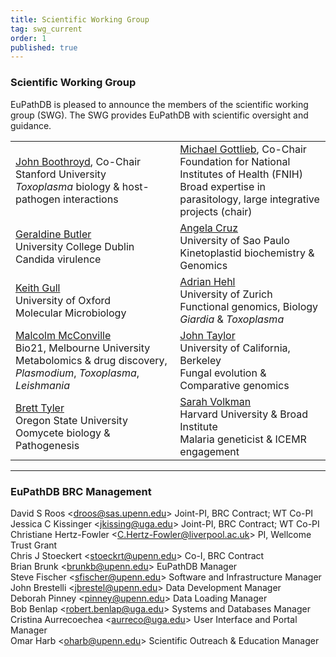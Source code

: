 ```yaml
---
title: Scientific Working Group
tag: swg_current
order: 1
published: true
---
```

<h3>Scientific Working Group</h3>
<div class="eupathdb-content">EuPathDB is pleased to announce the members of the scientific working group (SWG). The SWG provides EuPathDB with scientific oversight and guidance.
</div>

<table>
  <tbody>
    <tr>
      <td> <a href="http://med.stanford.edu/profiles/John_Boothroyd/">John Boothroyd</a>, Co-Chair<br>
        Stanford University<br>
        <em>Toxoplasma</em> biology &amp; host-pathogen interactions<br>
      </td>
      <td><a href="http://www.fnih.org/about">Michael Gottlieb</a>, Co-Chair<br>
        Foundation for National Institutes of Health (FNIH)<br>
        Broad expertise in parasitology, large integrative projects (chair)<br>
      </td>
    </tr>
    <tr>
      <td> <a href="http://www.ucd.ie/conway/research/researchers/conwayfellowsa-z/professorgeraldinebutler/">Geraldine
          Butler</a><br>
        University College Dublin<br>
        Candida virulence<br>
      </td>
      <td> <a href="http://rbp.fmrp.usp.br/?q=posbiocel/docente/angela-kaysel-cruz">Angela
          Cruz</a><br>
        University of Sao Paulo<br>
        Kinetoplastid biochemistry &amp; Genomics<br>
      </td>
    </tr>
    <tr>
      <td> <a href="http://users.path.ox.ac.uk/%7Ekgull/members.html">Keith
          Gull</a><br>
        University of Oxford<br>
        Molecular Microbiology<br>
      </td>
      <td> <a href="https://www.paras.uzh.ch/de/research/molecular.html">Adrian Hehl</a><br>
        University of Zurich<br>
        Functional genomics, Biology <em>Giardia</em> &amp; <em>Toxoplasma</em><br>
      </td>
    </tr>
    <tr>
      <td> <a href="http://www.bio21.unimelb.edu.au/group-leaders/bio-chemistry/malcolm-mcconville">Malcolm
          McConville</a><br>
        Bio21, Melbourne University<br>
        Metabolomics &amp; drug discovery, <em>Plasmodium</em>, <em>Toxoplasma</em>,
        <em>Leishmania </em><br>
      </td>
      <td> <a href="http://taylorlab.berkeley.edu/">John Taylor</a><br>
        University of California, Berkeley<br>
        Fungal evolution &amp; Comparative genomics<br>
      </td>
    </tr>
    <tr>
      <td> <a href="http://bpp.oregonstate.edu/tyler">Brett Tyler</a><br>
        Oregon State University<br>
        Oomycete biology &amp; Pathogenesis<br>
      </td>
      <td> <a href="https://www.hsph.harvard.edu/sarah-volkman/">Sarah
          Volkman</a><br>
        Harvard University &amp; Broad Institute<br>
        Malaria geneticist &amp; ICEMR engagement<br>
      </td>
    </tr>
    <tr>
    </tr>
  </tbody>
</table>

<hr/>

<h3>EuPathDB BRC Management</h3>
<div class="eupathdb-content">
David S Roos &lt;<a href="mailto:droos@sas.upenn.edu">droos@sas.upenn.edu</a>&gt;
Joint-PI, BRC Contract; WT Co-PI<br>
Jessica C Kissinger &lt;<a href="mailto:jkissing@uga.edu">jkissing@uga.edu</a>&gt;
Joint-PI, BRC Contract; WT Co-PI <br>
Christiane Hertz-Fowler &lt;<a href="mailto:C.Hertz-Fowler@liverpool.ac.uk">C.Hertz-Fowler@liverpool.ac.uk</a>&gt;
PI, Wellcome Trust Grant<br>
Chris J Stoeckert &lt;<a href="mailto:stoeckrt@upenn.edu">stoeckrt@upenn.edu</a>&gt;
Co-I, BRC Contract<br>
Brian Brunk &lt;<a href="mailto:brunkb@upenn.edu">brunkb@upenn.edu</a>&gt;
EuPathDB Manager<br>
Steve Fischer &lt;<a href="mailto:sfischer@upenn.edu">sfischer@upenn.edu</a>&gt;
Software and Infrastructure Manager<br>
John Brestelli &lt;<a href="mailto:jbrestel@upenn.edu">jbrestel@upenn.edu</a>&gt;
Data Development Manager<br>
Deborah Pinney &lt;<a href="mailto:pinney@upenn.edu">pinney@upenn.edu</a>&gt;
Data Loading Manager<br>
Bob Benlap &lt;<a href="mailto:robert.benlap@uga.edu">robert.benlap@uga.edu</a>&gt;
Systems and Databases Manager<br>
Cristina Aurrecoechea &lt;<a href="mailto:aurreco@uga.edu">aurreco@uga.edu</a>&gt;
User Interface and Portal Manager<br>
Omar Harb &lt;<a href="mailto:oharb@upenn.edu">oharb@upenn.edu</a>&gt;
Scientific Outreach &amp; Education Manager<br>
</div>

